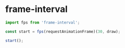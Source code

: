 # frame-interval

```javascript
import fps from 'frame-interval';

const start = fps(requestAnimationFrame)(30, draw);

start();
```
